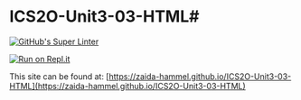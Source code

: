 # ICS2O-Unit3-03-HTML#
[![GitHub's Super Linter](https://github.com/zaida-hammel/ICS2O-Unit3-03-HTML/workflows/GitHub's%20Super%20Linter/badge.svg)](https://github.com/zaida-hammel/ICS2O-Unit3-03-HTML/actions)



[![Run on Repl.it](https://repl.it/badge/github/zaida-hammel/ICS2O-Unit3-03-HTML)](https://repl.it/github/zaida-hammel/ICS2O-Unit3-03-HTML)

This site can be found at: [https://zaida-hammel.github.io/ICS2O-Unit3-03-HTML](https://zaida-hammel.github.io/ICS2O-Unit3-03-HTML)
